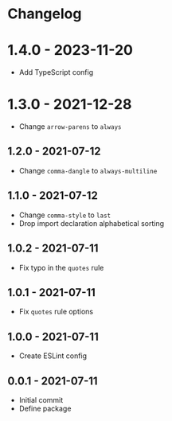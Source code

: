 # Changelog

# 1.4.0 - 2023-11-20
- Add TypeScript config

# 1.3.0 - 2021-12-28
- Change `arrow-parens` to `always`

## 1.2.0 - 2021-07-12
- Change `comma-dangle` to `always-multiline`

## 1.1.0 - 2021-07-12
- Change `comma-style` to `last`
- Drop import declaration alphabetical sorting

## 1.0.2 - 2021-07-11
- Fix typo in the `quotes` rule

## 1.0.1 - 2021-07-11
- Fix `quotes` rule options

## 1.0.0 - 2021-07-11
- Create ESLint config

## 0.0.1 - 2021-07-11
- Initial commit
- Define package
